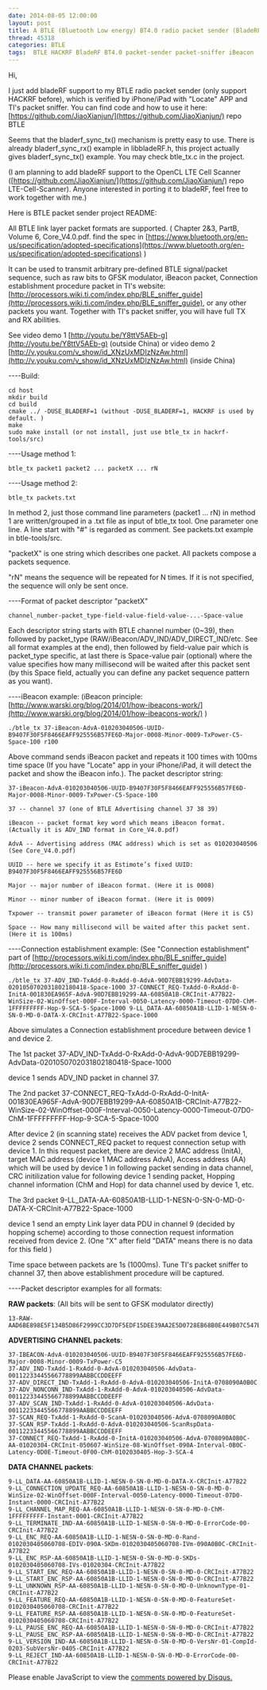 ```yaml
---
date: 2014-08-05 12:00:00
layout: post
title: A BTLE (Bluetooth Low energy) BT4.0 radio packet sender (BladeRF, HACKRF)
thread: 45318
categories: BTLE
tags:  BTLE HACKRF BladeRF BT4.0 packet-sender packet-sniffer iBeacon
---
```


Hi,

I just add bladeRF support to my BTLE radio packet sender (only support HACKRF before), which is verified by iPhone/iPad with "Locate" APP and TI's packet sniffer. 
You can find code and how to use it here: [https://github.com/JiaoXianjun/](https://github.com/JiaoXianjun/) repo BTLE

Seems that the bladerf_sync_tx() mechanism is pretty easy to use. There is already bladerf_sync_rx() example in libbladeRF.h, this project actually gives bladerf_sync_tx() example. You may check btle_tx.c in the project.

(I am planning to add bladeRF support to the OpenCL LTE Cell Scanner ([https://github.com/JiaoXianjun/](https://github.com/JiaoXianjun/) repo LTE-Cell-Scanner). Anyone interested in porting it to bladeRF, feel free to work together with me.)

Here is BTLE packet sender project README:

All BTLE link layer packet formats are supported. ( Chapter 2&3, PartB, Volume 6, Core_V4.0.pdf. find the spec in [https://www.bluetooth.org/en-us/specification/adopted-specifications](https://www.bluetooth.org/en-us/specification/adopted-specifications) )

It can be used to transmit arbitrary pre-defined BTLE signal/packet sequence, such as raw bits to GFSK modulator, 
iBeacon packet, Connection establishment procedure packet in TI's website: 
[http://processors.wiki.ti.com/index.php/BLE_sniffer_guide](http://processors.wiki.ti.com/index.php/BLE_sniffer_guide), 
or any other packets you want. Together with TI's packet sniffer, you will have full TX and RX abilities. 

See video demo 1 [http://youtu.be/Y8ttV5AEb-g](http://youtu.be/Y8ttV5AEb-g) (outside China) or 
video demo 2 [http://v.youku.com/v_show/id_XNzUxMDIzNzAw.html](http://v.youku.com/v_show/id_XNzUxMDIzNzAw.html) (inside China)

----Build:

    cd host
    mkdir build
    cd build
    cmake ../ -DUSE_BLADERF=1 (without -DUSE_BLADERF=1, HACKRF is used by default. )
    make
    sudo make install (or not install, just use btle_tx in hackrf-tools/src)

----Usage method 1:

    btle_tx packet1 packet2 ... packetX ... rN

----Usage method 2:

    btle_tx packets.txt

In method 2, just those command line parameters (packet1 ... rN) in method 1 are written/grouped in a .txt 
file as input of btle_tx tool. One parameter one line. A line start with "#" is regarded as comment. 
See packets.txt example in btle-tools/src.

"packetX" is one string which describes one packet. All packets compose a packets sequence.

"rN" means the sequence will be repeated for N times. If it is not specified, the sequence will only be sent once.

----Format of packet descriptor "packetX"

    channel_number-packet_type-field-value-field-value-...-Space-value

Each descriptor string starts with BTLE channel number (0~39), then followed by packet_type 
(RAW/iBeacon/ADV_IND/ADV_DIRECT_IND/etc. See all format examples at the end), 
then followed by field-value pair which is packet_type specific, 
at last there is Space-value pair (optional) where the value specifies how many 
millisecond will be waited after this packet sent (by this Space field, actually you can 
define any packet sequence pattern as you want).

----iBeacon example: (iBeacon principle: [http://www.warski.org/blog/2014/01/how-ibeacons-work/](http://www.warski.org/blog/2014/01/how-ibeacons-work/) )

    ./btle_tx 37-iBeacon-AdvA-010203040506-UUID-B9407F30F5F8466EAFF925556B57FE6D-Major-0008-Minor-0009-TxPower-C5-Space-100 r100

Above command sends iBeacon packet and repeats it 100 times with 100ms time space 
(If you have "Locate" app in your iPhone/iPad, it will detect the packet and show the iBeacon info.). 
The packet descriptor string:
    
    37-iBeacon-AdvA-010203040506-UUID-B9407F30F5F8466EAFF925556B57FE6D-Major-0008-Minor-0009-TxPower-C5-Space-100
    
    37 -- channel 37 (one of BTLE Advertising channel 37 38 39)
    
    iBeacon -- packet format key word which means iBeacon format. (Actually it is ADV_IND format in Core_V4.0.pdf)
    
    AdvA -- Advertising address (MAC address) which is set as 010203040506 (See Core_V4.0.pdf)
    
    UUID -- here we specify it as Estimote’s fixed UUID: B9407F30F5F8466EAFF925556B57FE6D
    
    Major -- major number of iBeacon format. (Here it is 0008)
    
    Minor -- minor number of iBeacon format. (Here it is 0009)
    
    Txpower -- transmit power parameter of iBeacon format (Here it is C5)
    
    Space -- How many millisecond will be waited after this packet sent. (Here it is 100ms)

----Connection establishment example: (See "Connection establishment" part of 
[http://processors.wiki.ti.com/index.php/BLE_sniffer_guide](http://processors.wiki.ti.com/index.php/BLE_sniffer_guide) )

    ./btle_tx 37-ADV_IND-TxAdd-0-RxAdd-0-AdvA-90D7EBB19299-AdvData-0201050702031802180418-Space-1000 37-CONNECT_REQ-TxAdd-0-RxAdd-0-InitA-001830EA965F-AdvA-90D7EBB19299-AA-60850A1B-CRCInit-A77B22-WinSize-02-WinOffset-000F-Interval-0050-Latency-0000-Timeout-07D0-ChM-1FFFFFFFFF-Hop-9-SCA-5-Space-1000 9-LL_DATA-AA-60850A1B-LLID-1-NESN-0-SN-0-MD-0-DATA-X-CRCInit-A77B22-Space-1000

Above simulates a Connection establishment procedure between device 1 and device 2.

The 1st packet 37-ADV_IND-TxAdd-0-RxAdd-0-AdvA-90D7EBB19299-AdvData-0201050702031802180418-Space-1000

device 1 sends ADV_IND packet in channel 37.

The 2nd packet 37-CONNECT_REQ-TxAdd-0-RxAdd-0-InitA-001830EA965F-AdvA-90D7EBB19299-AA-60850A1B-CRCInit-A77B22-WinSize-02-WinOffset-000F-Interval-0050-Latency-0000-Timeout-07D0-ChM-1FFFFFFFFF-Hop-9-SCA-5-Space-1000

After device 2 (in scanning state) receives the ADV packet from device 1, device 2 sends CONNECT_REQ packet to request connection setup with device 1. In this request packet, there are device 2 MAC address (InitA), target MAC address (device 1 MAC address AdvA), Access address (AA) which will be used by device 1 in following packet sending in data channel, CRC initilization value for following device 1 sending packet, Hopping channel information (ChM and Hop) for data channel used by device 1, etc.

The 3rd packet 9-LL_DATA-AA-60850A1B-LLID-1-NESN-0-SN-0-MD-0-DATA-X-CRCInit-A77B22-Space-1000

device 1 send an empty Link layer data PDU in channel 9 (decided by hopping scheme) according to those connection request information received from device 2. (One "X" after field "DATA" means there is no data for this field )

Time space between packets are 1s (1000ms). Tune TI's packet sniffer to channel 37, then above establishment procedure will be captured.

----Packet descriptor examples for all formats:

**RAW packets**: (All bits will be sent to GFSK modulator directly)

    13-RAW-AAD6BE898E5F134B5D86F2999CC3D7DF5EDF15DEE39AA2E5D0728EB68B0E449B07C547B80EAA8DD257A0E5EACB0B

**ADVERTISING CHANNEL packets**:

    37-IBEACON-AdvA-010203040506-UUID-B9407F30F5F8466EAFF925556B57FE6D-Major-0008-Minor-0009-TxPower-C5
    37-ADV_IND-TxAdd-1-RxAdd-0-AdvA-010203040506-AdvData-00112233445566778899AABBCCDDEEFF
    37-ADV_DIRECT_IND-TxAdd-1-RxAdd-0-AdvA-010203040506-InitA-0708090A0B0C
    37-ADV_NONCONN_IND-TxAdd-1-RxAdd-0-AdvA-010203040506-AdvData-00112233445566778899AABBCCDDEEFF
    37-ADV_SCAN_IND-TxAdd-1-RxAdd-0-AdvA-010203040506-AdvData-00112233445566778899AABBCCDDEEFF
    37-SCAN_REQ-TxAdd-1-RxAdd-0-ScanA-010203040506-AdvA-0708090A0B0C
    37-SCAN_RSP-TxAdd-1-RxAdd-0-AdvA-010203040506-ScanRspData-00112233445566778899AABBCCDDEEFF
    37-CONNECT_REQ-TxAdd-1-RxAdd-0-InitA-010203040506-AdvA-0708090A0B0C-AA-01020304-CRCInit-050607-WinSize-08-WinOffset-090A-Interval-0B0C-Latency-0D0E-Timeout-0F00-ChM-0102030405-Hop-3-SCA-4

**DATA CHANNEL packets**:

    9-LL_DATA-AA-60850A1B-LLID-1-NESN-0-SN-0-MD-0-DATA-X-CRCInit-A77B22
    9-LL_CONNECTION_UPDATE_REQ-AA-60850A1B-LLID-1-NESN-0-SN-0-MD-0-WinSize-02-WinOffset-000F-Interval-0050-Latency-0000-Timeout-07D0-Instant-0000-CRCInit-A77B22
    9-LL_CHANNEL_MAP_REQ-AA-60850A1B-LLID-1-NESN-0-SN-0-MD-0-ChM-1FFFFFFFFF-Instant-0001-CRCInit-A77B22
    9-LL_TERMINATE_IND-AA-60850A1B-LLID-1-NESN-0-SN-0-MD-0-ErrorCode-00-CRCInit-A77B22
    9-LL_ENC_REQ-AA-60850A1B-LLID-1-NESN-0-SN-0-MD-0-Rand-0102030405060708-EDIV-090A-SKDm-0102030405060708-IVm-090A0B0C-CRCInit-A77B22
    9-LL_ENC_RSP-AA-60850A1B-LLID-1-NESN-0-SN-0-MD-0-SKDs-0102030405060708-IVs-01020304-CRCInit-A77B22
    9-LL_START_ENC_REQ-AA-60850A1B-LLID-1-NESN-0-SN-0-MD-0-CRCInit-A77B22
    9-LL_START_ENC_RSP-AA-60850A1B-LLID-1-NESN-0-SN-0-MD-0-CRCInit-A77B22
    9-LL_UNKNOWN_RSP-AA-60850A1B-LLID-1-NESN-0-SN-0-MD-0-UnknownType-01-CRCInit-A77B22
    9-LL_FEATURE_REQ-AA-60850A1B-LLID-1-NESN-0-SN-0-MD-0-FeatureSet-0102030405060708-CRCInit-A77B22
    9-LL_FEATURE_RSP-AA-60850A1B-LLID-1-NESN-0-SN-0-MD-0-FeatureSet-0102030405060708-CRCInit-A77B22
    9-LL_PAUSE_ENC_REQ-AA-60850A1B-LLID-1-NESN-0-SN-0-MD-0-CRCInit-A77B22
    9-LL_PAUSE_ENC_RSP-AA-60850A1B-LLID-1-NESN-0-SN-0-MD-0-CRCInit-A77B22
    9-LL_VERSION_IND-AA-60850A1B-LLID-1-NESN-0-SN-0-MD-0-VersNr-01-CompId-0203-SubVersNr-0405-CRCInit-A77B22
    9-LL_REJECT_IND-AA-60850A1B-LLID-1-NESN-0-SN-0-MD-0-ErrorCode-00-CRCInit-A77B22


<div id="disqus_thread"></div>
<script type="text/javascript">
    /* * * CONFIGURATION VARIABLES: EDIT BEFORE PASTING INTO YOUR WEBPAGE * * */
    var disqus_shortname = 'jiaoxianjun'; // required: replace example with your forum shortname

    /* * * DON'T EDIT BELOW THIS LINE * * */
    (function() {
        var dsq = document.createElement('script'); dsq.type = 'text/javascript'; dsq.async = true;
        dsq.src = '//' + disqus_shortname + '.disqus.com/embed.js';
        (document.getElementsByTagName('head')[0] || document.getElementsByTagName('body')[0]).appendChild(dsq);
    })();
</script>
<noscript>Please enable JavaScript to view the <a href="http://disqus.com/?ref_noscript">comments powered by Disqus.</a></noscript>


<script>
  (function(i,s,o,g,r,a,m){i['GoogleAnalyticsObject']=r;i[r]=i[r]||function(){
  (i[r].q=i[r].q||[]).push(arguments)},i[r].l=1*new Date();a=s.createElement(o),
  m=s.getElementsByTagName(o)[0];a.async=1;a.src=g;m.parentNode.insertBefore(a,m)
  })(window,document,'script','//www.google-analytics.com/analytics.js','ga');

  ga('create', 'UA-56112029-1', 'auto');
  ga('send', 'pageview');

</script>
